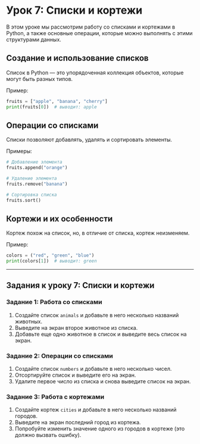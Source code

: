 # Урок 7: Списки и кортежи

В этом уроке мы рассмотрим работу со списками и кортежами в Python, а также основные операции, которые можно выполнять с этими структурами данных.

## Создание и использование списков

Список в Python — это упорядоченная коллекция объектов, которые могут быть разных типов.

Пример:
```python
fruits = ["apple", "banana", "cherry"]
print(fruits[0])  # выводит: apple
```

## Операции со списками

Списки позволяют добавлять, удалять и сортировать элементы.

Примеры:
```python
# Добавление элемента
fruits.append("orange")

# Удаление элемента
fruits.remove("banana")

# Сортировка списка
fruits.sort()
```

## Кортежи и их особенности

Кортеж похож на список, но, в отличие от списка, кортеж неизменяем.

Пример:
```python
colors = ("red", "green", "blue")
print(colors[1])  # выводит: green
```

---

## Задания к уроку 7: Списки и кортежи

### Задание 1: Работа со списками

1. Создайте список `animals` и добавьте в него несколько названий животных.
2. Выведите на экран второе животное из списка.
3. Добавьте еще одно животное в список и выведите весь список на экран.

### Задание 2: Операции со списками

1. Создайте список `numbers` и добавьте в него несколько чисел.
2. Отсортируйте список и выведите его на экран.
3. Удалите первое число из списка и снова выведите список на экран.

### Задание 3: Работа с кортежами

1. Создайте кортеж `cities` и добавьте в него несколько названий городов.
2. Выведите на экран последний город из кортежа.
3. Попробуйте изменить значение одного из городов в кортеже (это должно вызвать ошибку).

